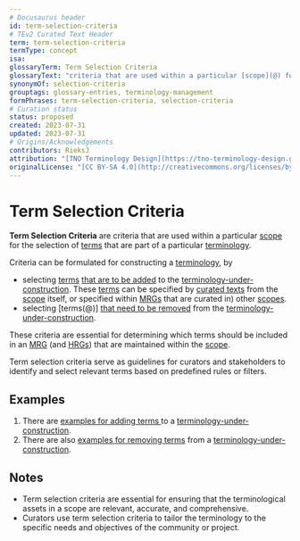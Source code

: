 ```yaml
---
# Docusaurus header
id: term-selection-criteria
# TEv2 Curated Text Header
term: term-selection-criteria
termType: concept
isa:
glossaryTerm: Term Selection Criteria
glossaryText: "criteria that are used within a particular [scope](@) for the selection of [terms](@) that are part of a particular [terminology](@)."
synonymOf: selection-criteria
grouptags: glossary-entries, terminology-management
formPhrases: term-selection-criteria, selection-criteria
# Curation status
status: proposed
created: 2023-07-31
updated: 2023-07-31
# Origins/Acknowledgements
contributors: RieksJ
attribution: "[TNO Terminology Design](https://tno-terminology-design.github.io/tev2-specifications/docs)"
originalLicense: "[CC BY-SA 4.0](http://creativecommons.org/licenses/by-sa/4.0/?ref=chooser-v1)"
---
```


# Term Selection Criteria

**Term Selection Criteria** are criteria that are used within a particular [scope](@) for the selection of [terms](@) that are part of a particular [terminology](@).

Criteria can be formulated for constructing a [terminology](@), by
- selecting [terms](@) [that are to be added](/docs/spec-tools/terminology-construction#syntax-add) to the [terminology-under-construction](@). These [terms](@) can be specified by [curated texts](@) from the [scope](@) itself, or specified within [MRGs](@) that are curated in) other [scopes](@).
- selecting [terms(@)] [that need to be removed](/docs/spec-tools/terminology-construction#syntax-remove) from the [terminology-under-construction](@). 

These criteria are essential for determining which terms should be included in an [MRG](@) (and [HRGs](@)) that are maintained within the [scope](@).

Term selection criteria serve as guidelines for curators and stakeholders to identify and select relevant terms based on predefined rules or filters.

## Examples

1. There are [examples for adding terms ](/docs/spec-tools/terminology-construction#syntax-add) to a [terminology-under-construction](@).
2. There are also [examples for removing terms](/docs/spec-tools/terminology-construction#syntax-remove) from a [terminology-under-construction](@). 

## Notes

- Term selection criteria are essential for ensuring that the terminological assets in a scope are relevant, accurate, and comprehensive.
- Curators use term selection criteria to tailor the terminology to the specific needs and objectives of the community or project.
